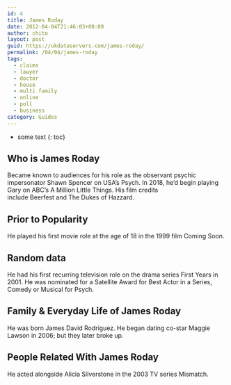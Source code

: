 ```yaml
---
id: 4
title: James Roday
date: 2012-04-04T21:46:03+00:00
author: chito
layout: post
guid: https://ukdataservers.com/james-roday/
permalink: /04/04/james-roday
tags:
  - claims
  - lawyer
  - doctor
  - house
  - multi family
  - online
  - poll
  - business
category: Guides
---
```


* some text
{: toc}


## Who is  James Roday
                  
                  
                  
Became known to audiences for his role as the observant psychic impersonator Shawn Spencer on USA&#8217;s Psych. In 2018, he&#8217;d begin playing Gary on ABC&#8217;s A Million Little Things. His film credits include Beerfest and The Dukes of Hazzard. 
                  
                
                
                
## Prior to Popularity 
                  
                  
                  
He played his first movie role at the age of 18 in the 1999 film Coming Soon. 
                  
                
                
                
## Random data 
                  
                  
                  
He had his first recurring television role on the drama series First Years in 2001. He was nominated for a Satellite Award for Best Actor in a Series, Comedy or Musical for Psych. 
                  
                
                
                
## Family & Everyday Life of James Roday
                  
                  
                  
He was born James David Rodriguez. He began dating co-star Maggie Lawson in 2006; but they later broke up. 
                  
                
                
                
## People Related With  James Roday
                  
                  
                  
He acted alongside Alicia Silverstone in the 2003 TV series Mismatch. 
                  
                
              
            
          
          
          
    
    
  
